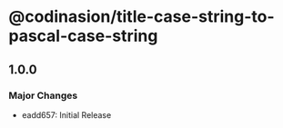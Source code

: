 # @codinasion/title-case-string-to-pascal-case-string

## 1.0.0

### Major Changes

- eadd657: Initial Release
